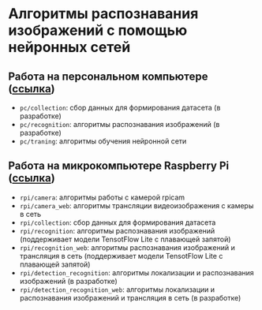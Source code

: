# Алгоритмы распознавания изображений с помощью нейронных сетей

## Работа на персональном компьютере ([ссылка](pc/README.md))

- `pc/collection`: сбор данных для формирования датасета (в разработке)
- `pc/recognition`: алгоритмы распознавания изображений (в разработке)
- `pc/traning`: алгоритмы обучения нейронной сети

## Работа на микрокомпьютере Raspberry Pi ([ссылка](rpi/README.md))

- `rpi/camera`: алгоритмы работы с камерой rpicam
- `rpi/camera_web`: алгоритмы трансляции видеоизображения с камеры в сеть
- `rpi/collection`: сбор данных для формирования датасета
- `rpi/recognition`: алгоритмы распознавания изображений (поддерживает модели TensotFlow Lite с плавающей запятой)
- `rpi/recognition_web`: алгоритмы распознавания изображений и трансляция в сеть (поддерживает модели TensotFlow Lite с плавающей запятой)
- `rpi/detection_recognition`: алгоритмы локализации и распознавания изображений (в разработке)
- `rpi/detection_recognition_web`: алгоритмы локализации и распознавания изображений и трансляция в сеть (в разработке)
